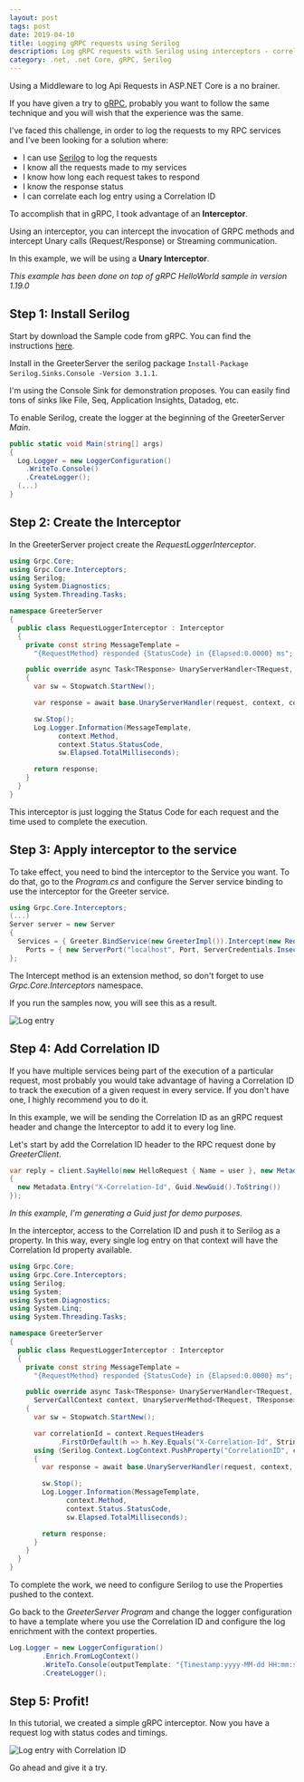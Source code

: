```yaml
---
layout: post
tags: post
date: 2019-04-10
title: Logging gRPC requests using Serilog
description: Log gRPC requests with Serilog using interceptors - correlation IDs, response times, request tracking, and unary call monitoring.
category: .net, .net Core, gRPC, Serilog
---
```


Using a Middleware to log Api Requests in ASP.NET Core is a no brainer.

If you have given a try to [gRPC](https://grpc.io/), probably you want to follow the same technique and you will wish that the experience was the same.

I've faced this challenge, in order to log the requests to my RPC services and I've been looking for a solution where:

- I can use [Serilog](https://serilog.net/) to log the requests
- I know all the requests made to my services
- I know how long each request takes to respond
- I know the response status
- I can correlate each log entry using a Correlation ID

To accomplish that in gRPC, I took advantage of an **Interceptor**.

Using an interceptor, you can intercept the invocation of GRPC methods and intercept Unary calls (Request/Response) or Streaming communication.

In this example, we will be using a **Unary Interceptor**.

_This example has been done on top of gRPC HelloWorld sample in version 1.19.0_

## Step 1: Install Serilog

Start by download the Sample code from gRPC. You can find the instructions [here](https://grpc.io/docs/quickstart/csharp.html).

Install in the GreeterServer the serilog package `Install-Package Serilog.Sinks.Console -Version 3.1.1`.

I'm using the Console Sink for demonstration proposes. You can easily find tons of sinks like File, Seq, Application Insights, Datadog, etc.

To enable Serilog, create the logger at the beginning of the GreeterServer _Main_.

```csharp
public static void Main(string[] args)
{
  Log.Logger = new LoggerConfiguration()
    .WriteTo.Console()
    .CreateLogger();
  (...)
}
```

## Step 2: Create the Interceptor

In the GreeterServer project create the _RequestLoggerInterceptor_.

```csharp
using Grpc.Core;
using Grpc.Core.Interceptors;
using Serilog;
using System.Diagnostics;
using System.Threading.Tasks;

namespace GreeterServer
{
  public class RequestLoggerInterceptor : Interceptor
  {
    private const string MessageTemplate =
      "{RequestMethod} responded {StatusCode} in {Elapsed:0.0000} ms";

    public override async Task<TResponse> UnaryServerHandler<TRequest, TResponse>(TRequest request, ServerCallContext context, UnaryServerMethod<TRequest, TResponse> continuation)
    {
      var sw = Stopwatch.StartNew();

      var response = await base.UnaryServerHandler(request, context, continuation);

      sw.Stop();
      Log.Logger.Information(MessageTemplate,
            context.Method,
            context.Status.StatusCode,
            sw.Elapsed.TotalMilliseconds);

      return response;
    }
  }
}
```

This interceptor is just logging the Status Code for each request and the time used to complete the execution.

## Step 3: Apply interceptor to the service

To take effect, you need to bind the interceptor to the Service you want. To do that, go to the _Program.cs_ and configure the Server service binding to use the interceptor for the Greeter service.

```csharp
using Grpc.Core.Interceptors;
(...)
Server server = new Server
{
  Services = { Greeter.BindService(new GreeterImpl()).Intercept(new RequestLoggerInterceptor()) },
    Ports = { new ServerPort("localhost", Port, ServerCredentials.Insecure) }
};
```

The Intercept method is an extension method, so don't forget to use _Grpc.Core.Interceptors_ namespace.

If you run the samples now, you will see this as a result.

![Log entry](/images/logging-grpc-requests-using-serilog-simple-log-line.png)

## Step 4: Add Correlation ID

If you have multiple services being part of the execution of a particular request, most probably you would take advantage of having a Correlation ID to track the execution of a given request in every service. If you don't have one, I highly recommend you to do it.

In this example, we will be sending the Correlation ID as an gRPC request header and change the Interceptor to add it to every log line.

Let's start by add the Correlation ID header to the RPC request done by _GreeterClient_.

```csharp
var reply = client.SayHello(new HelloRequest { Name = user }, new Metadata()
{
  new Metadata.Entry("X-Correlation-Id", Guid.NewGuid().ToString())
});
```

_In this example, I'm generating a Guid just for demo purposes._

In the interceptor, access to the Correlation ID and push it to Serilog as a property. In this way, every single log entry on that context will have the Correlation Id property available.

```csharp
using Grpc.Core;
using Grpc.Core.Interceptors;
using Serilog;
using System;
using System.Diagnostics;
using System.Linq;
using System.Threading.Tasks;

namespace GreeterServer
{
  public class RequestLoggerInterceptor : Interceptor
  {
    private const string MessageTemplate =
      "{RequestMethod} responded {StatusCode} in {Elapsed:0.0000} ms";

    public override async Task<TResponse> UnaryServerHandler<TRequest, TResponse>(TRequest request,
      ServerCallContext context, UnaryServerMethod<TRequest, TResponse> continuation)
    {
      var sw = Stopwatch.StartNew();

      var correlationId = context.RequestHeaders
            .FirstOrDefault(h => h.Key.Equals("X-Correlation-Id", StringComparison.OrdinalIgnoreCase))?.Value;
      using (Serilog.Context.LogContext.PushProperty("CorrelationID", correlationId))
      {
        var response = await base.UnaryServerHandler(request, context, continuation);

        sw.Stop();
        Log.Logger.Information(MessageTemplate,
              context.Method,
              context.Status.StatusCode,
              sw.Elapsed.TotalMilliseconds);

        return response;
      }
    }
  }
}
```

To complete the work, we need to configure Serilog to use the Properties pushed to the context.

Go back to the _GreeterServer Program_ and change the logger configuration to have a template where you use the Correlation ID and configure the log enrichment with the context properties.

```csharp
Log.Logger = new LoggerConfiguration()
        .Enrich.FromLogContext()
        .WriteTo.Console(outputTemplate: "{Timestamp:yyyy-MM-dd HH:mm:ss.fff zzz} [{Level}] [{CorrelationID}] {Message}{NewLine}{Exception}")
        .CreateLogger();
```

## Step 5: Profit!

In this tutorial, we created a simple gRPC interceptor. Now you have a request log with status codes and timings.

![Log entry with Correlation ID](/images/logging-grpc-requests-using-serilog-simple-log-line-with-correlation-id.png)

Go ahead and give it a try.
